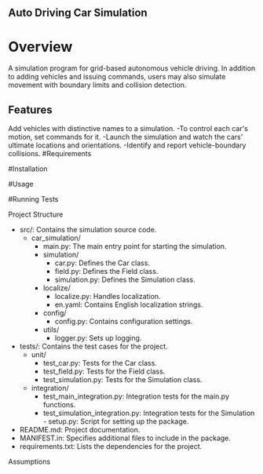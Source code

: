 ## Auto Driving Car Simulation

# Overview
A simulation program for grid-based autonomous vehicle driving. In addition to adding vehicles and issuing commands, users may also simulate movement with boundary limits and collision detection.

## Features
Add vehicles with distinctive names to a simulation.
-To control each car's motion, set commands for it.
-Launch the simulation and watch the cars' ultimate locations and orientations.
-Identify and report vehicle-boundary collisions.
#Requirements

#Installation

#Usage


#Running Tests

Project Structure
- src/: Contains the simulation source code.
  - car_simulation/
    - main.py: The main entry point for starting the simulation.
    - simulation/
      - car.py: Defines the Car class.
      - field.py: Defines the Field class.
      - simulation.py: Defines the Simulation class.
    - localize/
      - localize.py: Handles localization.
      - en.yaml: Contains English localization strings.
    - config/
      - config.py: Contains configuration settings.
    - utils/
      - logger.py: Sets up logging.
- tests/: Contains the test cases for the project.
  - unit/
    - test_car.py: Tests for the Car class.
    - test_field.py: Tests for the Field class.
    - test_simulation.py: Tests for the Simulation class.
  - integration/
    - test_main_integration.py: Integration tests for the main.py functions.
    - test_simulation_integration.py: Integration tests for the Simulation - setup.py: Script for setting up the package.
- README.md: Project documentation.
- MANIFEST.in: Specifies additional files to include in the package.
- requirements.txt: Lists the dependencies for the project.

Assumptions
